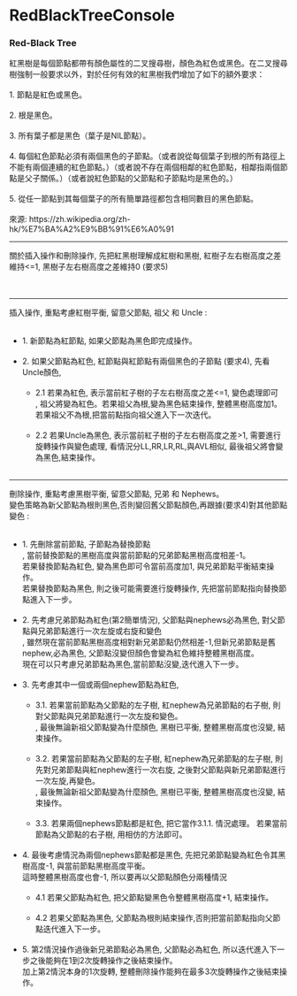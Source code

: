 # RedBlackTreeConsole

<h3>Red-Black Tree</h3>

<p>
紅黑樹是每個節點都帶有顏色屬性的二叉搜尋樹，顏色為紅色或黑色。在二叉搜尋樹強制一般要求以外，對於任何有效的紅黑樹我們增加了如下的額外要求：
<br><br>
1. 節點是紅色或黑色。
<br><br>
2. 根是黑色。
<br><br>
3. 所有葉子都是黑色（葉子是NIL節點）。
<br><br>
4. 每個紅色節點必須有兩個黑色的子節點。（或者說從每個葉子到根的所有路徑上不能有兩個連續的紅色節點。）（或者說不存在兩個相鄰的紅色節點，相鄰指兩個節點是父子關係。）（或者說紅色節點的父節點和子節點均是黑色的。）
<br><br>
5. 從任一節點到其每個葉子的所有簡單路徑都包含相同數目的黑色節點。
<br><br>
來源: https://zh.wikipedia.org/zh-hk/%E7%BA%A2%E9%BB%91%E6%A0%91

</p>

<hr>

<div>關於插入操作和刪除操作, 先把紅黑樹理解成紅樹和黑樹, 紅樹子左右樹高度之差維持<=1, 黑樹子左右樹高度之差維持0 (要求5)</div>
<br><br>
<hr>

<div>插入操作, 重點考慮紅樹平衡, 留意父節點, 祖父 和 Uncle :</div>

<br>
<ul>

<li> 1. 新節點為紅節點, 如果父節點為黑色即完成操作。</li>
<br>
        <li>
<div> 2. 如果父節點為紅色, 紅節點與紅節點有兩個黑色的子節點 (要求4), 先看Uncle顏色, </div>
        <br>
        <ul>
		<li> 2.1 若果為紅色, 表示當前紅子樹的子左右樹高度之差<=1, 變色處理即可
		<br>, 祖父將變為紅色。若果祖父為根,變為黑色結束操作, 整體黑樹高度加1。若果祖父不為根,把當前點指向祖父進入下一次迭代。</li>
		<br>
		<li> 2.2 若果Uncle為黑色, 表示當前紅子樹的子左右樹高度之差>1, 需要進行旋轉操作與變色處理, 看情況分LL,RR,LR,RL,與AVL相似, 最後祖父將會變為黑色,結束操作。</li>
		<br>
	</ul>
</li>

</ul>

<hr>

<div>刪除操作, 重點考慮黑樹平衡, 留意父節點, 兄弟 和 Nephews。
<br>變色策略為新父節點為根則黑色,否則變回舊父節點顏色,再跟據(要求4)對其他節點變色 :</div>

<br>
<ul>

<li>1. 先刪除當前節點, 子節點為替換節點
	<br>, 當前替換節點的黑樹高度與當前節點的兄弟節點黑樹高度相差-1。 
	<br>若果替換節點為紅色, 變為黑色即可令當前高度加1, 與兄弟節點平衡結束操作。
	<br>若果替換節點為黑色, 則之後可能需要進行旋轉操作, 先把當前節點指向替換節點進入下一步。</li>
<br>
<li>2. 先考慮兄弟節點為紅色(第2簡單情況), 父節點與nephews必為黑色, 對父節點與兄弟節點進行一次左旋或右旋和變色
	<br>, 雖然現在當前節點黑樹高度相對新兄弟節點仍然相差-1,但新兄弟節點是舊nephew,必為黑色, 父節點沒變但顏色會變為紅色維持整體黑樹高度。
	<br>現在可以只考慮兄弟節點為黑色,當前節點沒變,迭代進入下一步。</li>
  <br> 
<li>
	<div>3. 先考慮其中一個或兩個nephew節點為紅色, </div>
	<br>
<ul>
<li>3.1. 若果當前節點為父節點的左子樹, 紅nephew為兄弟節點的右子樹, 則對父節點與兄弟節點進行一次左旋和變色。
	<br>, 最後無論新祖父節點變為什麼顏色, 黑樹已平衡, 整體黑樹高度也沒變, 結束操作。</li>
    <br>
<li>3.2. 若果當前節點為父節點的左子樹, 紅nephew為兄弟節點的左子樹, 則先對兄弟節點與紅nephew進行一次右旋, 之後對父節點與新兄弟節點進行一次左旋,再變色。
	<br>, 最後無論新祖父節點變為什麼顏色, 黑樹已平衡, 整體黑樹高度也沒變, 結束操作。</li>
    <br>
<li>3.3. 若果兩個nephews節點都是紅色, 把它當作3.1.1. 情況處理。 若果當前節點為父節點的右子樹, 用相仿的方法即可。</li>
	<br>
</ul>
<li>
	<div>4. 最後考慮情況為兩個nephews節點都是黑色, 先把兄弟節點變為紅色令其黑樹高度-1, 與當前節點黑樹高度平衡。
			<br>這時整體黑樹高度也會-1, 所以要再以父節點顏色分兩種情況</div>
	<br>
	<ul>
		<li>4.1 若果父節點為紅色, 把父節點變黑色令整體黑樹高度+1, 結束操作。</li>
		<br>
		<li>4.2 若果父節點為黑色, 父節點為根則結束操作,否則把當前節點指向父節點迭代進入下一步。</li>
		<br>
	</ul></li>

<li>5. 第2情況操作過後新兄弟節點必為黑色, 父節點必為紅色, 所以迭代進入下一步之後能夠在1到2次旋轉操作之後結束操作。<br>加上第2情況本身的1次旋轉, 整體刪除操作能夠在最多3次旋轉操作之後結束操作。</li>
	
</ul>
